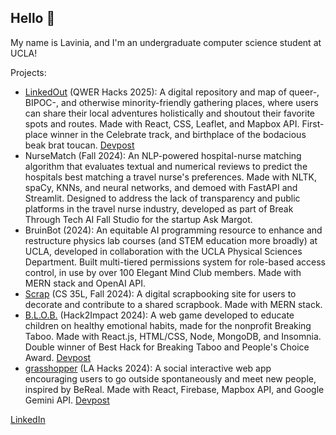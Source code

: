 ## Hello 🌌

My name is Lavinia, and I'm an undergraduate computer science student at UCLA! 

Projects:
- [LinkedOut](https://github.com/lavinialei2/linkedout) (QWER Hacks 2025): A digital repository and map of queer-, BIPOC-, and otherwise minority-friendly gathering places, where users can share their local adventures holistically and shoutout their favorite spots and routes. Made with React, CSS, Leaflet, and Mapbox API. First-place winner in the Celebrate track, and birthplace of the bodacious beak brat toucan. [Devpost](https://devpost.com/software/linkedout-xlred0)
- NurseMatch (Fall 2024): An NLP-powered hospital-nurse matching algorithm that evaluates textual and numerical reviews to predict the hospitals best matching a travel nurse's preferences. Made with NLTK, spaCy, KNNs, and neural networks, and demoed with FastAPI and Streamlit. Designed to address the lack of transparency and public platforms in the travel nurse industry, developed as part of Break Through Tech AI Fall Studio for the startup Ask Margot.
- BruinBot (2024): An equitable AI programming resource to enhance and restructure physics lab courses (and STEM education more broadly) at UCLA, developed in collaboration with the UCLA Physical Sciences Department. Built multi-tiered permissions system for role-based access control, in use by over 100 Elegant Mind Club members. Made with MERN stack and OpenAI API.
- [Scrap](https://github.com/doanneda/scrap) (CS 35L, Fall 2024): A digital scrapbooking site for users to decorate and contribute to a shared scrapbook. Made with MERN stack.
- [B.L.O.B.](https://github.com/night-pianist/B.L.O.B.) (Hack2Impact 2024): A web game developed to educate children on healthy emotional habits, made for the nonprofit Breaking Taboo. Made with React.js, HTML/CSS, Node, MongoDB, and Insomnia. Double winner of Best Hack for Breaking Taboo and People's Choice Award. [Devpost](https://devpost.com/software/b-l-o-b)
- [grasshopper](https://github.com/hypatiav2/lahacks2024) (LA Hacks 2024): A social interactive web app encouraging users to go outside spontaneously and meet new people, inspired by BeReal. Made with React, Firebase, Mapbox API, and Google Gemini API. [Devpost](https://devpost.com/software/grasshopper-akfiod)


[LinkedIn](https://www.linkedin.com/in/lavinia-lei/)

<!--
**lavinialei2/lavinialei2** is a ✨ _special_ ✨ repository because its `README.md` (this file) appears on your GitHub profile.

Here are some ideas to get you started:

- 🔭 I’m currently working on ...
- 🌱 I’m currently learning ...
- 👯 I’m looking to collaborate on ...
- 🤔 I’m looking for help with ...
- 💬 Ask me about ...
- 📫 How to reach me: ...
- 😄 Pronouns: ...
- ⚡ Fun fact: ...
-->
